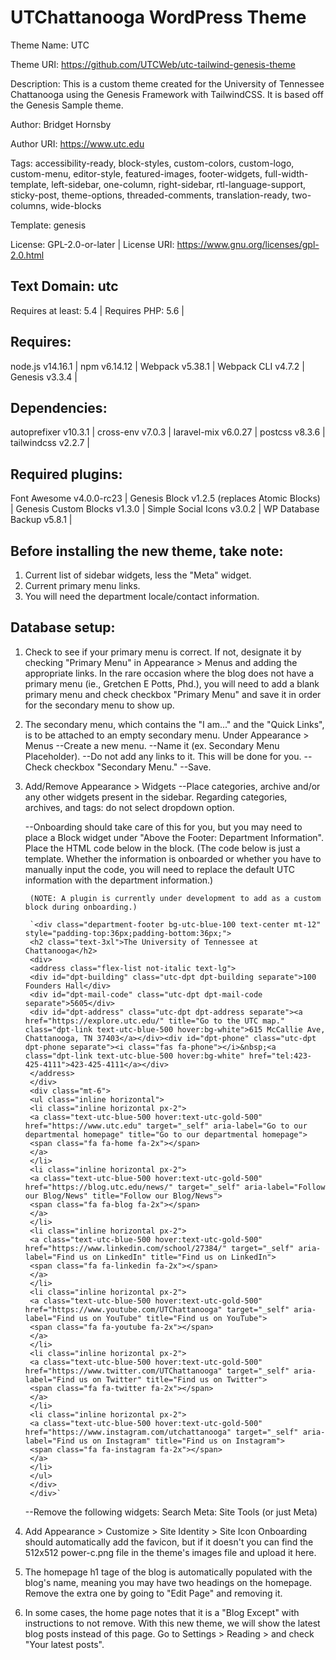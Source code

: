 # UTChattanooga WordPress Theme

Theme Name: UTC

Theme URI: https://github.com/UTCWeb/utc-tailwind-genesis-theme

Description: This is a custom theme created for the University of Tennessee Chattanooga using the Genesis Framework with TailwindCSS. It is based off the Genesis Sample theme.

Author: Bridget Hornsby

Author URI: https://www.utc.edu

Tags: accessibility-ready, block-styles, custom-colors, custom-logo, custom-menu, editor-style, featured-images, footer-widgets, full-width-template, left-sidebar, one-column, right-sidebar, rtl-language-support, sticky-post, theme-options, threaded-comments, translation-ready, two-columns, wide-blocks

Template: genesis

License: GPL-2.0-or-later | 
License URI: https://www.gnu.org/licenses/gpl-2.0.html

## Text Domain: utc

Requires at least: 5.4 | 
Requires PHP: 5.6 | 

## Requires:

node.js v14.16.1 | 
npm v6.14.12 | 
Webpack v5.38.1 | 
Webpack CLI v4.7.2 | 
Genesis v3.3.4 | 

## Dependencies:

autoprefixer v10.3.1 | 
cross-env v7.0.3 | 
laravel-mix v6.0.27 | 
postcss v8.3.6 | 
tailwindcss v2.2.7 | 

## Required plugins:

Font Awesome v4.0.0-rc23 | 
Genesis Block v1.2.5 (replaces Atomic Blocks) | 
Genesis Custom Blocks v1.3.0 | 
Simple Social Icons v3.0.2 | 
WP Database Backup v5.8.1 | 


## Before installing the new theme, take note:
1. Current list of sidebar widgets, less the "Meta" widget.
2. Current primary menu links.
3. You will need the department locale/contact information.

## Database setup:
1. Check to see if your primary menu is correct. If not, designate it by checking "Primary Menu" in Appearance > Menus and adding the appropriate links. In the rare occasion where the blog does not have a primary menu (ie., Gretchen E Potts, Phd.), you will need to add a blank primary menu and check checkbox "Primary Menu" and save it in order for the secondary menu to show up.

2. The secondary menu, which contains the "I am..." and the "Quick Links", is to be attached to an empty secondary menu.
    Under Appearance > Menus
    --Create a new menu. 
    --Name it (ex. Secondary Menu Placeholder).
    --Do not add any links to it. This will be done for you.
    --Check checkbox "Secondary Menu."
    --Save.

3. Add/Remove Appearance > Widgets
    --Place categories, archive and/or any other widgets present in the sidebar. 
        Regarding categories, archives, and tags: do not select dropdown option.

    --Onboarding should take care of this for you, but you may need to place a Block widget under "Above the Footer: Department
        Information". Place the HTML code below in the block.
        (The code below is just a template. Whether the information is onboarded or whether you have to manually input the code, you will need to replace the default UTC information with the department information.)

        (NOTE: A plugin is currently under development to add as a custom block during onboarding.)

        `<div class="department-footer bg-utc-blue-100 text-center mt-12" style="padding-top:36px;padding-bottom:36px;">
        <h2 class="text-3xl">The University of Tennessee at Chattanooga</h2>
        <div>
        <address class="flex-list not-italic text-lg">
        <div id="dpt-building" class="utc-dpt dpt-building separate">100 Founders Hall</div>
        <div id="dpt-mail-code" class="utc-dpt dpt-mail-code separate">5605</div>
        <div id="dpt-address" class="utc-dpt dpt-address separate"><a href="https://explore.utc.edu/" title="Go to the UTC map." class="dpt-link text-utc-blue-500 hover:bg-white">615 McCallie Ave, Chattanooga, TN 37403</a></div><div id="dpt-phone" class="utc-dpt dpt-phone separate"><i class="fas fa-phone"></i>&nbsp;<a class="dpt-link text-utc-blue-500 hover:bg-white" href="tel:423-425-4111">423-425-4111</a></div>			
        </address>
        </div>	
        <div class="mt-6">
        <ul class="inline horizontal">
        <li class="inline horizontal px-2">
        <a class="text-utc-blue-500 hover:text-utc-gold-500" href="https://www.utc.edu" target="_self" aria-label="Go to our departmental homepage" title="Go to our departmental homepage">
        <span class="fa fa-home fa-2x"></span>
        </a>
        </li>
        <li class="inline horizontal px-2">
        <a class="text-utc-blue-500 hover:text-utc-gold-500" href="https://blog.utc.edu/news/" target="_self" aria-label="Follow our Blog/News" title="Follow our Blog/News">
        <span class="fa fa-blog fa-2x"></span>
        </a>
        </li>
        <li class="inline horizontal px-2">
        <a class="text-utc-blue-500 hover:text-utc-gold-500" href="https://www.linkedin.com/school/27384/" target="_self" aria-label="Find us on LinkedIn" title="Find us on LinkedIn">
        <span class="fa fa-linkedin fa-2x"></span>
        </a>
        </li>
        <li class="inline horizontal px-2">
        <a class="text-utc-blue-500 hover:text-utc-gold-500" href="https://www.youtube.com/UTChattanooga" target="_self" aria-label="Find us on YouTube" title="Find us on YouTube">
        <span class="fa fa-youtube fa-2x"></span>
        </a>
        </li>
        <li class="inline horizontal px-2">
        <a class="text-utc-blue-500 hover:text-utc-gold-500" href="https://www.twitter.com/UTChattanooga" target="_self" aria-label="Find us on Twitter" title="Find us on Twitter">
        <span class="fa fa-twitter fa-2x"></span>
        </a>
        </li>
        <li class="inline horizontal px-2">
        <a class="text-utc-blue-500 hover:text-utc-gold-500" href="https://www.instagram.com/utchattanooga" target="_self" aria-label="Find us on Instagram" title="Find us on Instagram">
        <span class="fa fa-instagram fa-2x"></span>
        </a>
        </li>
        </ul>
        </div>
        </div>`
    
    --Remove the following widgets:
        Search
        Meta: Site Tools (or just Meta)

3. Add Appearance > Customize > Site Identity > Site Icon
    Onboarding should automatically add the favicon, but if it doesn't you can find the 512x512 power-c.png file in the theme's images file and upload it here.

4. The homepage h1 tage of the blog is automatically populated with the blog's name, meaning you may have two headings on the homepage. 
    Remove the extra one by going to "Edit Page" and removing it.

5. In some cases, the home page notes that it is a "Blog Except" with instructions to not remove. With this new theme, we will show the latest blog posts instead of this page. Go to Settings > Reading > and check "Your latest posts".